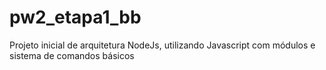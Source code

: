 # pw2_etapa1_bb
Projeto inicial de arquitetura NodeJs, utilizando Javascript com módulos e sistema de comandos básicos
